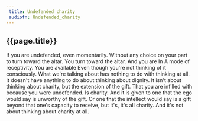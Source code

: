 ```yaml
---
 title: Undefended charity
 audiofn: Undefended_charity
---
```


## {{page.title}}

If you are undefended, even momentarily. Without any choice on your part
to turn toward the altar. You turn toward the altar. And you are In A
mode of receptivity. You are available Even though you're not thinking
of it consciously. What we're talking about has nothing to do with
thinking at all. It doesn't have anything to do about thinking about
dignity. It isn't about thinking about charity, but the extension of the
gift. That you are infilled with because you were undefended. Is
charity. And it is given to one that the ego would say is unworthy of
the gift. Or one that the intellect would say is a gift beyond that
one's capacity to receive, but it's, it's all charity. And it's not
about thinking about charity at all.

